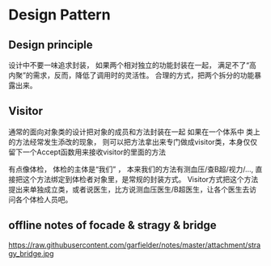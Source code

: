 # Design Pattern
## Design principle 
  设计中不要一味追求封装， 如果两个相对独立的功能封装在一起， 满足不了“高内聚”的需求，反而，降低了调用时的灵活性。 合理的方式，把两个拆分的功能暴露出来。 
## Visitor 
通常的面向对象类的设计把对象的成员和方法封装在一起 如果在一个体系中 类上的方法经常发生添改的现象， 则可以把方法拿出来专门做成visitor类，本身仅仅留下一个Accept函数用来接收visitor的里面的方法


有点像体检， 体检的主体是“我们” ， 本来我们的方法有测血压/查B超/视力/...,  直接把这个方法绑定到体检者对象里，是常规的封装方式。 Visitor方式把这个方法提出来单独成立类，或者说医生，比方说测血压医生/B超医生，让各个医生去访问各个体检人员吧。


## offline notes of focade & stragy & bridge
https://raw.githubusercontent.com/garfielder/notes/master/attachment/stragy_bridge.jpg
